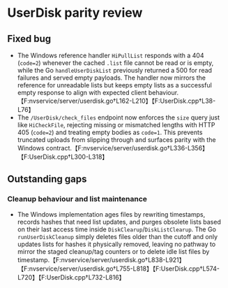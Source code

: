 # UserDisk parity review

## Fixed bug
- The Windows reference handler `HiPullList` responds with a 404 (`code=2`) whenever the cached `.list` file cannot be read or is empty, while the Go `handleUserDiskList` previously returned a 500 for read failures and served empty payloads. The handler now mirrors the reference for unreadable lists but keeps empty lists as a successful empty response to align with expected client behaviour.【F:nvservice/server/userdisk.go†L162-L210】【F:UserDisk.cpp†L38-L76】
- The `/UserDisk/check_files` endpoint now enforces the `size` query just like `HiCheckFile`, rejecting missing or mismatched lengths with HTTP 405 (`code=2`) and treating empty bodies as `code=1`. This prevents truncated uploads from slipping through and surfaces parity with the Windows contract.【F:nvservice/server/userdisk.go†L336-L356】【F:UserDisk.cpp†L300-L318】

## Outstanding gaps

### Cleanup behaviour and list maintenance
- The Windows implementation ages files by rewriting timestamps, records hashes that need list updates, and purges obsolete lists based on their last access time inside `DiskClearup`/`DiskListClearup`. The Go `runUserDiskCleanup` simply deletes files older than the cutoff and only updates lists for hashes it physically removed, leaving no pathway to mirror the staged cleanup/tag counters or to delete idle list files by timestamp.【F:nvservice/server/userdisk.go†L838-L921】【F:nvservice/server/userdisk.go†L755-L818】【F:UserDisk.cpp†L574-L720】【F:UserDisk.cpp†L732-L816】
